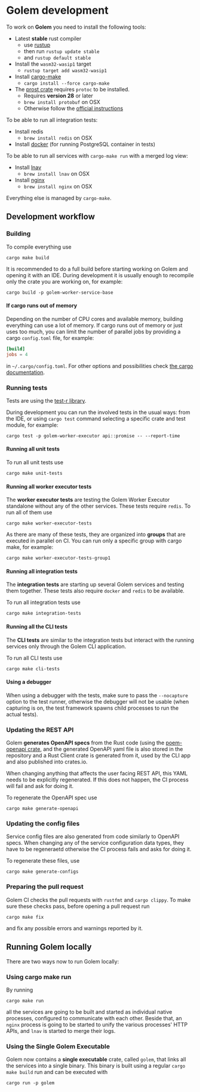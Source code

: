 # Golem development

To work on **Golem** you need to install the following tools:

- Latest **stable** rust compiler
  - use [rustup](https://rustup.rs/)
  - then run `rustup update stable`
  - and `rustup default stable`
- Install the `wasm32-wasip1` target
  - `rustup target add wasm32-wasip1`
- Install [cargo-make](https://github.com/sagiegurari/cargo-make)
  - `cargo install --force cargo-make`
- The [prost crate](https://crates.io/crates/prost) requires `protoc` to be installed.
  - Requires **version 28** or later
  - `brew install protobuf` on OSX
  - Otherwise follow the [official instructions](https://github.com/protocolbuffers/protobuf#protobuf-compiler-installation)

To be able to run all integration tests:
  - Install redis
    - `brew install redis` on OSX
  - Install [docker](https://www.docker.com) (for running PostgreSQL container in tests)

To be able to run all services with `cargo-make run` with a merged log view:
- Install [lnav](https://lnav.org)
  - `brew install lnav` on OSX
- Install [nginx](https://nginx.org)
  - `brew install nginx` on OSX

Everything else is managed by `cargo-make`.

## Development workflow

### Building
To compile everything use

```shell
cargo make build
```
It is recommended to do a full build before starting working on Golem and opening it with an IDE. During development it is usually enough to recompile only the crate you are working on, for example:

```shell
cargo build -p golem-worker-service-base
```

#### If cargo runs out of memory
Depending on the number of CPU cores and available memory, building everything can use a lot of memory. If cargo runs out of memory or just uses too much, you can limit the number of parallel jobs by providing a cargo `config.toml` file, for example:

```toml
[build]
jobs = 4
```

in `~/.cargo/config.toml`. For other options and possibilities check [the cargo documentation](https://doc.rust-lang.org/cargo/reference/config.html).

### Running tests

Tests are using the [test-r library](https://test-r.vigoo.dev).

During development you can run the involved tests in the usual ways: from the IDE, or using `cargo test` command selecting a specific crate and test module, for example:

```shell
cargo test -p golem-worker-executor api::promise -- --report-time
```

#### Running all unit tests
To run all unit tests use

```shell
cargo make unit-tests
```

#### Running all worker executor tests
The **worker executor tests** are testing the Golem Worker Executor standalone without any of the other services. These tests require `redis`. To run all of them use

```shell
cargo make worker-executor-tests
```

As there are many of these tests, they are organized into **groups** that are executed in parallel on CI. You can run only a specific group with cargo make, for example:

```shell
cargo make worker-executor-tests-group1
```

#### Running all integration tests
The **integration tests** are starting up several Golem services and testing them together. These tests also require `docker` and `redis` to be available.

To run all integration tests use

```shell
cargo make integration-tests
```

#### Running all the CLI tests
The **CLI tests** are similar to the integration tests but interact with the running services only through the Golem CLI application.

To run all CLI tests use

```shell
cargo make cli-tests
```

#### Using a debugger
When using a debugger with the tests, make sure to pass the `--nocapture` option to the test runner, otherwise the debugger will not be usable (when capturing is on, the test framework spawns child processes to run the actual tests).

### Updating the REST API
Golem **generates OpenAPI specs** from the Rust code (using the [poem-openapi crate](https://crates.io/crates/poem-openapi), and the generated OpenAPI yaml file is also stored in the repository and a Rust Client crate is generated from it, used by the CLI app and also published into crates.io.

When changing anything that affects the user facing REST API, this YAML needs to be explicitly regenerated. If this does not happen, the CI process will fail and ask for doing it.

To regenerate the OpenAPI spec use

```shell
cargo make generate-openapi
```

### Updating the config files
Service config files are also generated from code similarly to OpenAPI specs. When changing any of the service configuration data types, they have to be regeneraetd otherwise the CI process fails and asks for doing it.

To regenerate these files, use

```shell
cargo make generate-configs
```

### Preparing the pull request
Golem CI checks the pull requests with `rustfmt` and `cargo clippy`. To make sure these checks pass, before opening a pull request run

```shell
cargo make fix
```

and fix any possible errors and warnings reported by it.

## Running Golem locally

There are two ways now to run Golem locally:

### Using cargo make run

By running

```shell
cargo make run
```

all the services are going to be built and started as individual native processes, configured to communicate with each other. Beside that, an `nginx` process is going to be started to unify the various processes' HTTP APIs, and `lnav` is started to merge their logs.

### Using the Single Golem Executable

Golem now contains a **single executable** crate, called `golem`, that links all the services into a single binary. This binary is built using a regular `cargo make build` run and can be executed with

```shell
cargo run -p golem
```
